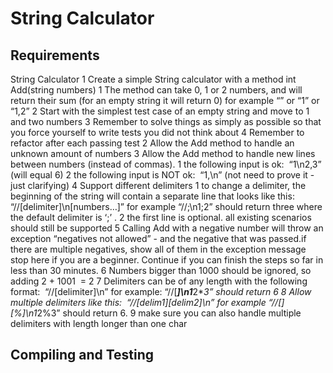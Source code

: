 # String Calculator

## Requirements

String Calculator
    1   Create a simple String calculator with a method int Add(string numbers)
        1   The method can take 0, 1 or 2 numbers, and will return their sum (for an empty string it will return 0) for example “” or “1” or “1,2”
        2   Start with the simplest test case of an empty string and move to 1 and two numbers
        3   Remember to solve things as simply as possible so that you force yourself to write tests you did not think about
        4   Remember to refactor after each passing test
    2   Allow the Add method to handle an unknown amount of numbers
    3   Allow the Add method to handle new lines between numbers (instead of commas).
        1   the following input is ok:  “1\n2,3”  (will equal 6)
        2   the following input is NOT ok:  “1,\n” (not need to prove it - just clarifying)
    4   Support different delimiters
        1   to change a delimiter, the beginning of the string will contain a separate line that looks like this:   “//[delimiter]\n[numbers…]” for example “//;\n1;2” should return three where the default delimiter is ‘;’ .
        2   the first line is optional. all existing scenarios should still be supported
    5   Calling Add with a negative number will throw an exception “negatives not allowed” - and the negative that was passed.if there are multiple negatives, show all of them in the exception message  stop here if you are a beginner. Continue if you can finish the steps so far in less than 30 minutes. 
    6   Numbers bigger than 1000 should be ignored, so adding 2 + 1001  = 2
    7   Delimiters can be of any length with the following format:  “//[delimiter]\n” for example: “//[***]\n1***2***3” should return 6
    8   Allow multiple delimiters like this:  “//[delim1][delim2]\n” for example “//[*][%]\n1*2%3” should return 6.
    9   make sure you can also handle multiple delimiters with length longer than one char

## Compiling and Testing


